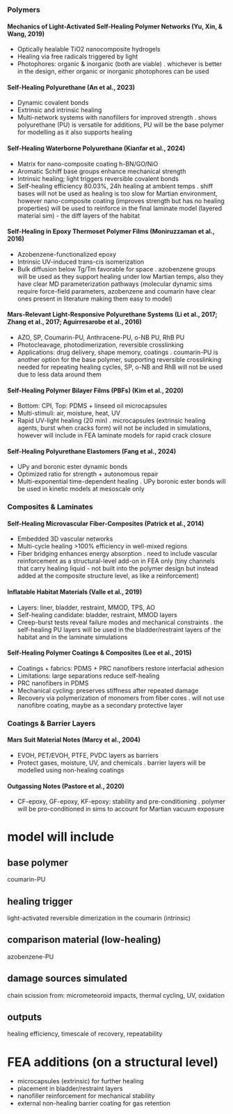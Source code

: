 ### Polymers

#### Mechanics of Light-Activated Self-Healing Polymer Networks (Yu, Xin, & Wang, 2019)
- Optically healable TiO2 nanocomposite hydrogels
- Healing via free radicals triggered by light
- Photophores: organic & inorganic (both are viable)
. whichever is better in the design, either organic or inorganic photophores can be used

#### Self-Healing Polyurethane (An et al., 2023)
- Dynamic covalent bonds
- Extrinsic and intrinsic healing
- Multi-network systems with nanofillers for improved strength
. shows polyurethane (PU) is versatile for additions, PU will be the base polymer for modelling as it also supports healing

#### Self-Healing Waterborne Polyurethane (Kianfar et al., 2024)
- Matrix for nano-composite coating h-BN/GO/NiO
- Aromatic Schiff base groups enhance mechanical strength
- Intrinsic healing; light triggers reversible covalent bonds
- Self-healing efficiency 80.03%, 24h healing at ambient temps
. shiff bases will not be used as healing is too slow for Martian environment, however nano-composite coating (improves strength but has no healing properties) will be used to reinforce in the final laminate model (layered material sim) - the diff layers of the habitat

#### Self-Healing in Epoxy Thermoset Polymer Films (Moniruzzaman et al., 2016)
- Azobenzene-functionalized epoxy
- Intrinsic UV-induced trans-cis isomerization
- Bulk diffusion below Tg/Tm favorable for space
. azobenzene groups will be used as they support healing under low Martian temps, also they have clear MD parameterization pathways (molecular dynamic sims require force-field parameters, azobenzene and coumarin have clear ones present in literature making them easy to model)

#### Mars-Relevant Light-Responsive Polyurethane Systems (Li et al., 2017; Zhang et al., 2017; Aguirresarobe et al., 2016)
- AZO, SP, Coumarin-PU, Anthracene-PU, o-NB PU, RhB PU
- Photocleavage, photodimerization, reversible crosslinking
- Applications: drug delivery, shape memory, coatings
. coumarin-PU is another option for the base polymer, supporting reversible crosslinking needed for repeating healing cycles, SP, o-NB and RhB will not be used due to less data around them

#### Self-Healing Polymer Bilayer Films (PBFs) (Kim et al., 2020)
- Bottom: CPI, Top: PDMS + linseed oil microcapsules
- Multi-stimuli: air, moisture, heat, UV
- Rapid UV-light healing (20 min)
. microcapsules (extrinsic healing agents, burst when cracks form) will not be included in simulations, however will include in FEA laminate models for rapid crack closure

#### Self-Healing Polyurethane Elastomers (Fang et al., 2024)
- UPy and boronic ester dynamic bonds
- Optimized ratio for strength + autonomous repair
- Multi-exponential time-dependent healing
. UPy boronic ester bonds will be used in kinetic models at mesoscale only

### Composites & Laminates

#### Self-Healing Microvascular Fiber-Composites (Patrick et al., 2014)
- Embedded 3D vascular networks
- Multi-cycle healing >100% efficiency in well-mixed regions
- Fiber bridging enhances energy absorption
. need to include vascular reinforcement as a structural-level add-on in FEA only (tiny channels that carry healing liquid - not built into the polymer design but instead added at the composite structure level, as like a reinforcement)

#### Inflatable Habitat Materials (Valle et al., 2019)
- Layers: liner, bladder, restraint, MMOD, TPS, AO
- Self-healing candidate: bladder, restraint, MMOD layers
- Creep-burst tests reveal failure modes and mechanical constraints
. the self-healing PU layers will be used in the bladder/restraint layers of the habitat and in the laminate simulations

#### Self-Healing Polymer Coatings & Composites (Lee et al., 2015)
- Coatings + fabrics: PDMS + PRC nanofibers restore interfacial adhesion
- Limitations: large separations reduce self-healing
- PRC nanofibers in PDMS
- Mechanical cycling: preserves stiffness after repeated damage
- Recovery via polymerization of monomers from fiber cores
. will not use nanofibre coating, maybe as a secondary protective layer

### Coatings & Barrier Layers

#### Mars Suit Material Notes (Marcy et al., 2004)
- EVOH, PET/EVOH, PTFE, PVDC layers as barriers
- Protect gases, moisture, UV, and chemicals
. barrier layers will be modelled using non-healing coatings

#### Outgassing Notes (Pastore et al., 2020)
- CF-epoxy, GF-epoxy, KF-epoxy: stability and pre-conditioning
. polymer will be pro-conditioned in sims to account for Martian vacuum exposure

# model will include
## base polymer
coumarin-PU
## healing trigger
light-activated reversible dimerization in the coumarin (intrinsic) 
## comparison material (low-healing)
azobenzene-PU
## damage sources simulated
chain scission from: micrometeoroid impacts, thermal cycling, UV, oxidation
## outputs
healing efficiency, timescale of recovery, repeatability 
# FEA additions (on a structural level)
- microcapsules (extrinsic) for further healing
- placement in bladder/restraint layers
- nanofiller reinforcement for mechanical stability
- external non-healing barrier coating for gas retention
